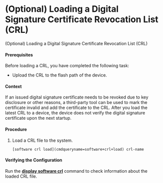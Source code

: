 (Optional) Loading a Digital Signature Certificate Revocation List (CRL)
========================================================================

(Optional) Loading a Digital Signature Certificate Revocation List (CRL)

#### Prerequisites

Before loading a CRL, you have completed the following task:

* Upload the CRL to the flash path of the device.

#### Context

If an issued digital signature certificate needs to be revoked due to key disclosure or other reasons, a third-party tool can be used to mark the certificate invalid and add the certificate to the CRL. After you load the latest CRL to a device, the device does not verify the digital signature certificate upon the next startup.


#### Procedure

1. Load a CRL file to the system.
   
   
   ```
   [software crl load](cmdqueryname=software+crl+load) crl-name
   ```

#### Verifying the Configuration

Run the [**display software crl**](cmdqueryname=display+software+crl) command to check information about the loaded CRL file.